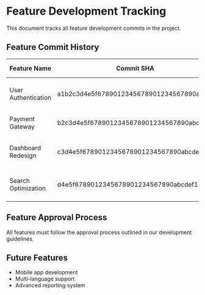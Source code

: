 # Feature Development Tracking

This document tracks all feature development commits in the project.

## Feature Commit History

| Feature Name | Commit SHA | Author | Branch | Date | Files Changed | Message |
|--------------|------------|--------|--------|------|---------------|---------|
| User Authentication | a1b2c3d4e5f6789012345678901234567890abcd | johndoe | feature/auth | 2023-05-15 | 12 | Implement user authentication system |
| Payment Gateway | b2c3d4e5f6789012345678901234567890abcdef1 | janedoe | feature/payment | 2023-06-20 | 8 | Add payment gateway integration |
| Dashboard Redesign | c3d4e5f6789012345678901234567890abcdef12 | bobsmith | feature/ui-redesign | 2023-07-10 | 15 | Redesign user dashboard interface |
| Search Optimization | d4e5f6789012345678901234567890abcdef123 | alicejohnson | feature/search | 2023-08-05 | 6 | Improve search algorithm performance |

## Feature Approval Process

All features must follow the approval process outlined in our development guidelines.

## Future Features

- Mobile app development
- Multi-language support
- Advanced reporting system